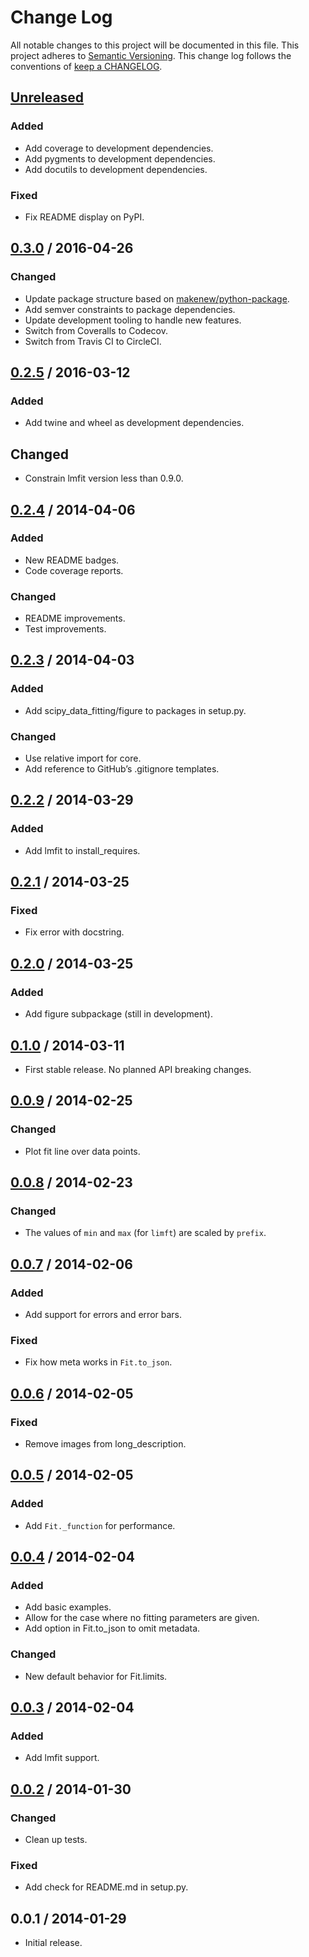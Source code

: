 # Change Log

All notable changes to this project will be documented in this file.
This project adheres to [Semantic Versioning](http://semver.org/).
This change log follows the conventions of
[keep a CHANGELOG](http://keepachangelog.com/).

## [Unreleased][Unreleased]

### Added

- Add coverage to development dependencies.
- Add pygments to development dependencies.
- Add docutils to development dependencies.

### Fixed

- Fix README display on PyPI.

## [0.3.0] / 2016-04-26

### Changed

- Update package structure based on [makenew/python-package].
- Add semver constraints to package dependencies.
- Update development tooling to handle new features.
- Switch from Coveralls to Codecov.
- Switch from Travis CI to CircleCI.

[makenew/python-package]: https://github.com/makenew/python-package

## [0.2.5] / 2016-03-12

### Added

- Add twine and wheel as development dependencies.

## Changed

- Constrain lmfit version less than 0.9.0.

## [0.2.4] / 2014-04-06

### Added

- New README badges.
- Code coverage reports.

### Changed

- README improvements.
- Test improvements.

## [0.2.3] / 2014-04-03

### Added

- Add scipy_data_fitting/figure to packages in setup.py.

### Changed

- Use relative import for core.
- Add reference to GitHub’s .gitignore templates.

## [0.2.2] / 2014-03-29

### Added

- Add lmfit to install_requires.

## [0.2.1] / 2014-03-25

### Fixed

- Fix error with docstring.

## [0.2.0] / 2014-03-25

### Added

- Add figure subpackage (still in development).

## [0.1.0] / 2014-03-11

- First stable release. No planned API breaking changes.

## [0.0.9] / 2014-02-25

### Changed

- Plot fit line over data points.

## [0.0.8] / 2014-02-23

### Changed

- The values of `min` and `max` (for `limft`) are scaled by `prefix`.

## [0.0.7] / 2014-02-06

### Added

- Add support for errors and error bars.

### Fixed

- Fix how meta works in `Fit.to_json`.

## [0.0.6] / 2014-02-05

### Fixed

- Remove images from long_description.

## [0.0.5] / 2014-02-05

### Added

- Add `Fit._function` for performance.

## [0.0.4] / 2014-02-04

### Added

- Add basic examples.
- Allow for the case where no fitting parameters are given.
- Add option in Fit.to_json to omit metadata.

### Changed

- New default behavior for Fit.limits.

## [0.0.3] / 2014-02-04

### Added

- Add lmfit support.

## [0.0.2] / 2014-01-30

### Changed

- Clean up tests.

### Fixed

- Add check for README.md in setup.py.

## 0.0.1 / 2014-01-29

- Initial release.

[Unreleased]: https://github.com/razor-x/scipy-data_fitting/compare/v0.2.5...HEAD
[0.3.0]: https://github.com/razor-x/scipy-data_fitting/compare/v0.2.5...v0.3.0
[0.2.5]: https://github.com/razor-x/scipy-data_fitting/compare/v0.2.4...v0.2.5
[0.2.4]: https://github.com/razor-x/scipy-data_fitting/compare/v0.2.3...v0.2.4
[0.2.3]: https://github.com/razor-x/scipy-data_fitting/compare/v0.2.2...v0.2.3
[0.2.2]: https://github.com/razor-x/scipy-data_fitting/compare/v0.2.1...v0.2.2
[0.2.1]: https://github.com/razor-x/scipy-data_fitting/compare/v0.2.0...v0.2.1
[0.2.0]: https://github.com/razor-x/scipy-data_fitting/compare/v0.1.0...v0.2.0
[0.1.0]: https://github.com/razor-x/scipy-data_fitting/compare/v0.0.9...v0.1.0
[0.0.9]: https://github.com/razor-x/scipy-data_fitting/compare/v0.0.8...v0.0.9
[0.0.8]: https://github.com/razor-x/scipy-data_fitting/compare/v0.0.7...v0.0.8
[0.0.7]: https://github.com/razor-x/scipy-data_fitting/compare/v0.0.6...v0.0.7
[0.0.6]: https://github.com/razor-x/scipy-data_fitting/compare/v0.0.5...v0.0.6
[0.0.5]: https://github.com/razor-x/scipy-data_fitting/compare/v0.0.4...v0.0.5
[0.0.4]: https://github.com/razor-x/scipy-data_fitting/compare/v0.0.3...v0.0.4
[0.0.3]: https://github.com/razor-x/scipy-data_fitting/compare/v0.0.2...v0.0.3
[0.0.2]: https://github.com/razor-x/scipy-data_fitting/compare/v0.0.1...v0.0.2
